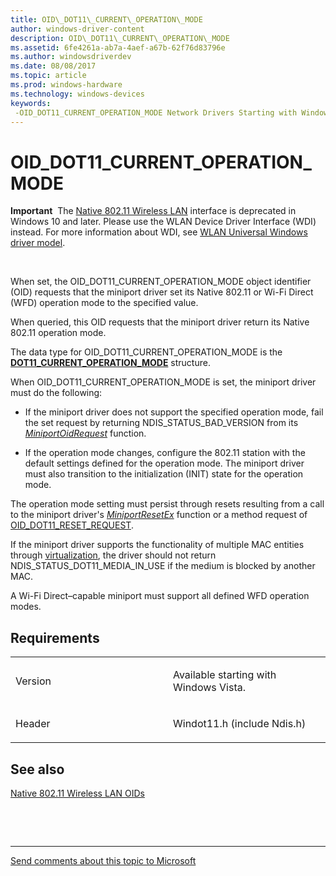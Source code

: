 ```yaml
---
title: OID\_DOT11\_CURRENT\_OPERATION\_MODE
author: windows-driver-content
description: OID\_DOT11\_CURRENT\_OPERATION\_MODE
ms.assetid: 6fe4261a-ab7a-4aef-a67b-62f76d83796e
ms.author: windowsdriverdev
ms.date: 08/08/2017
ms.topic: article
ms.prod: windows-hardware
ms.technology: windows-devices
keywords: 
 -OID_DOT11_CURRENT_OPERATION_MODE Network Drivers Starting with Windows Vista
---
```


# OID\_DOT11\_CURRENT\_OPERATION\_MODE


**Important**  The [Native 802.11 Wireless LAN](https://msdn.microsoft.com/library/windows/hardware/ff560690) interface is deprecated in Windows 10 and later. Please use the WLAN Device Driver Interface (WDI) instead. For more information about WDI, see [WLAN Universal Windows driver model](https://msdn.microsoft.com/library/windows/hardware/dn897672).

 

When set, the OID\_DOT11\_CURRENT\_OPERATION\_MODE object identifier (OID) requests that the miniport driver set its Native 802.11 or Wi-Fi Direct (WFD) operation mode to the specified value.

When queried, this OID requests that the miniport driver return its Native 802.11 operation mode.

The data type for OID\_DOT11\_CURRENT\_OPERATION\_MODE is the [**DOT11\_CURRENT\_OPERATION\_MODE**](https://msdn.microsoft.com/library/windows/hardware/ff547678) structure.

When OID\_DOT11\_CURRENT\_OPERATION\_MODE is set, the miniport driver must do the following:

-   If the miniport driver does not support the specified operation mode, fail the set request by returning NDIS\_STATUS\_BAD\_VERSION from its [*MiniportOidRequest*](https://msdn.microsoft.com/library/windows/hardware/ff559416) function.

-   If the operation mode changes, configure the 802.11 station with the default settings defined for the operation mode. The miniport driver must also transition to the initialization (INIT) state for the operation mode.

The operation mode setting must persist through resets resulting from a call to the miniport driver's [*MiniportResetEx*](https://msdn.microsoft.com/library/windows/hardware/ff559432) function or a method request of [OID\_DOT11\_RESET\_REQUEST](oid-dot11-reset-request.md).

If the miniport driver supports the functionality of multiple MAC entities through [virtualization](https://msdn.microsoft.com/library/windows/hardware/ff571041), the driver should not return NDIS\_STATUS\_DOT11\_MEDIA\_IN\_USE if the medium is blocked by another MAC.

A Wi-Fi Direct–capable miniport must support all defined WFD operation modes.

Requirements
------------

<table>
<colgroup>
<col width="50%" />
<col width="50%" />
</colgroup>
<tbody>
<tr class="odd">
<td><p>Version</p></td>
<td><p>Available starting with Windows Vista.</p></td>
</tr>
<tr class="even">
<td><p>Header</p></td>
<td>Windot11.h (include Ndis.h)</td>
</tr>
</tbody>
</table>

## See also


[Native 802.11 Wireless LAN OIDs](https://msdn.microsoft.com/library/windows/hardware/ff560691)

 

 


--------------------
[Send comments about this topic to Microsoft](mailto:wsddocfb@microsoft.com?subject=Documentation%20feedback%20%5Bnetvista\netvista%5D:%20OID_DOT11_CURRENT_OPERATION_MODE%20%20RELEASE:%20%288/8/2017%29&body=%0A%0APRIVACY%20STATEMENT%0A%0AWe%20use%20your%20feedback%20to%20improve%20the%20documentation.%20We%20don't%20use%20your%20email%20address%20for%20any%20other%20purpose,%20and%20we'll%20remove%20your%20email%20address%20from%20our%20system%20after%20the%20issue%20that%20you're%20reporting%20is%20fixed.%20While%20we're%20working%20to%20fix%20this%20issue,%20we%20might%20send%20you%20an%20email%20message%20to%20ask%20for%20more%20info.%20Later,%20we%20might%20also%20send%20you%20an%20email%20message%20to%20let%20you%20know%20that%20we've%20addressed%20your%20feedback.%0A%0AFor%20more%20info%20about%20Microsoft's%20privacy%20policy,%20see%20http://privacy.microsoft.com/default.aspx. "Send comments about this topic to Microsoft")


